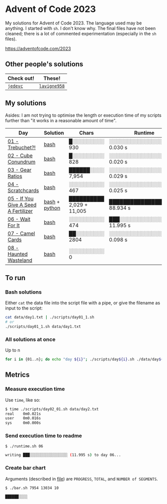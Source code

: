 # Advent of Code 2023

My solutions for Advent of Code 2023. The language used may be anything. I started with `sh`. I don't know why. The final files have not been cleaned; there is a lot of commented experimentation (especially in the `sh` files).

<https://adventofcode.com/2023>

## Other people's solutions

| Check out! | These! |
| --- | --- |
| [`jedevc`](https://github.com/jedevc/advent-of-code-2023/) | [`lavigne958`](https://github.com/lavigne958/Adventofcode2023) |

## My solutions

Asides: I am not trying to optimise the length or execution time of my scripts further than "it works in a reasonable amount of time".

| Day | Solution | Chars | Runtime |
| --- | --- | --- | --- |
| [01 - Trebuchet?!] | [bash][01] | █░░░░░░░░░ 930 | <span id="01">░░░░░░░░░░░░░░░░░░░░ 0.030 s</span> |
| [02 - Cube Conundrum] | [bash][02] | █░░░░░░░░░ 828 | <span id="02">░░░░░░░░░░░░░░░░░░░░ 0.020 s</span> |
| [03 - Gear Ratios] | [bash][03] | ██████░░░░ 7,954 | <span id="03">░░░░░░░░░░░░░░░░░░░░ 0.029 s</span> |
| [04 - Scratchcards] | [bash][04] | ░░░░░░░░░░ 467 | <span id="04">░░░░░░░░░░░░░░░░░░░░ 0.025 s</span> |
| [05 - If You Give A Seed A Fertilizer] | [bash][05] + [python][05-py] | ██████████ 2,029 + 11,005 | <span id="05">████████████████████ 88.934 s</span> |
| [06 - Wait For It] | [bash][06] | ░░░░░░░░░░ 474 | <span id="06">███░░░░░░░░░░░░░░░░░ 11.995 s</span> |
| [07 - Camel Cards] | [bash][07] | ██░░░░░░░░ 2804 | <span id="07">░░░░░░░░░░░░░░░░░░░░ 0.098 s</span> |
| [08 - Haunted Wasteland] | [bash][08] | ░░░░░░░░░░ 0 | <span id="08"></span> |

[01 - Trebuchet?!]: https://adventofcode.com/2023/day/1
[01]: ./scripts/day01.sh
[02 - Cube Conundrum]: https://adventofcode.com/2023/day/2
[02]: ./scripts/day02.sh
[03 - Gear Ratios]: https://adventofcode.com/2023/day/3
[03]: ./scripts/day03.sh
[04 - Scratchcards]: https://adventofcode.com/2023/day/4
[04]: ./scripts/day04.sh
[05 - If You Give A Seed A Fertilizer]: https://adventofcode.com/2023/day/5
[05]: ./scripts/day05.sh
[05-py]: ./scripts/day05.sh
[06 - Wait For It]: https://adventofcode.com/2023/day/6
[06]: ./scripts/day06.sh
[07 - Camel Cards]: https://adventofcode.com/2023/day/7
[07]: ./scripts/day07.sh
[08 - Haunted Wasteland]: https://adventofcode.com/2023/day/8
[08]: ./scripts/day08.sh

## To run

### Bash solutions

Either `cat` the data file into the script file with a pipe, or give the filename as input to the script:

```bash
cat data/day1.txt | ./scripts/day01_1.sh
# or
./scripts/day01_1.sh data/day1.txt
```

### All solutions at once

Up to n

```bash
for i in {01..n}; do echo "day ${i}"; ./scripts/day${i}.sh ./data/day${i}.txt; done
```

## Metrics

### Measure execution time

Use `time`, like so:

```bash
$ time ./scripts/day02_01.sh data/day2.txt
real    0m0.021s
user    0m0.016s
sys     0m0.000s
```

### Send execution time to readme

```bash
$ ./runtime.sh 06

writing ███░░░░░░░░░░░░░░░░░ (11.995 s) to day 06...
```

### Create bar chart

Arguments (described in [file](./bar.sh)) are `PROGRESS`, `TOTAL`, and `NUMBER of SEGMENTS`.

```bash
$ ./bar.sh 7954 13034 10

██████░░░░
```
